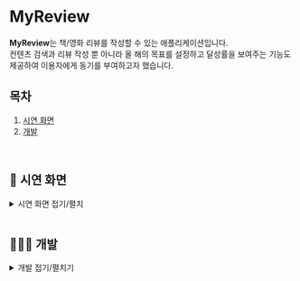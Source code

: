 # MyReview
<b>MyReview</b>는 책/영화 리뷰를 작성할 수 있는 애플리케이션입니다. <br/>
컨텐츠 검색과 리뷰 작성 뿐 아니라 올 해의 목표를 설정하고 달성률을 보여주는 기능도 제공하여 이용자에게 동기를 부여하고자 했습니다. 

## 목차
1. [시연 화면](#-시연-화면)
5. [개발](#-개발)

<br/>

## 📱 시연 화면
<details>
<summary>시연 화면 접기/펼치</summary>
<div markdown="1">

<br/>
<h3>회원가입/로그인</h3>
<ul>
    <img width="25%" src="https://user-images.githubusercontent.com/81554184/227699874-b6cc191b-9281-41d2-acdd-5f9d29386e01.png">
    <img width="25%" src="https://user-images.githubusercontent.com/81554184/227700179-59511b17-003f-4b36-bbc4-966905ced645.png">
</ul>

<br/>
<h3>홈(목표화면)</h3>
<ul>
    <li>목표 달성률(완료한 개수) ~9% / 10%~99% / 100%~ 기준으로 고래의 상태가 변화</li>
    <img width="25%" src="https://user-images.githubusercontent.com/81554184/227700812-87b2d08b-c491-42a3-8104-34324ed8c1c4.png">
    <img width="25%" src="https://user-images.githubusercontent.com/81554184/227701249-a562a1c8-5ab9-48e9-a31b-2c3dd55a1f33.png">
    <img width="25%" src="https://user-images.githubusercontent.com/81554184/227701191-981c69dc-9419-44ea-b61e-96d261355e5b.png">
</ul>

<br/>
<h3>둘러보기</h3>
<ul>
    <li>서재/극장</li>
    <img width="25%" src="https://user-images.githubusercontent.com/81554184/227701563-aee38089-bcdb-4f8e-9791-d740ed12a712.png">
    <img width="25%" src="https://user-images.githubusercontent.com/81554184/227703784-8adf6e1c-5155-42fc-82f7-906e96ae6bef.png">    
    <li>콘텐츠 검색/상세 페이지</li>
    <img width="25%" src="https://user-images.githubusercontent.com/81554184/227701756-7dbe96b7-9117-453a-8f9c-aadbf2f1b265.png">
    <img width="25%" src="https://user-images.githubusercontent.com/81554184/227701375-fc35d378-9d09-4727-be6f-4dcee5b56d55.png">
</ul>

<br/>
<h3>리뷰</h3>
<ul>
    <li>서재/극장</li>
    <img width="25%" src="https://user-images.githubusercontent.com/81554184/227701865-c9786354-3b11-4f80-a357-5c419b24cb41.png">
    <img width="25%" src="https://user-images.githubusercontent.com/81554184/227702047-79aed63e-e84d-4e18-b1e2-3bd96380cf10.png">    
    <li>새로운 리뷰 등록 페이지</li>
    <img width="25%" src="https://user-images.githubusercontent.com/81554184/227702224-feb6c2fd-bb19-409d-bf8f-72fa980b9770.png">
    <img width="25%" src="https://user-images.githubusercontent.com/81554184/227702176-d7541103-8bae-471e-a9b5-d81307e1c5e2.png">
    <img width="25%" src="https://user-images.githubusercontent.com/81554184/227702262-326c3478-2b54-47df-833f-d21091f7657f.png">    
    <li>리뷰 상세/수정/삭제</li>
    <img width="25%" src="https://user-images.githubusercontent.com/81554184/227702433-c2e13c48-6326-4599-9998-b91ea4622b31.png">
    <img width="25%" src="https://user-images.githubusercontent.com/81554184/227703232-e6363f1b-4af5-426f-b67f-b7c2e5704a4e.png">
    <img width="25%" src="https://user-images.githubusercontent.com/81554184/227703274-bd382632-c48b-4f84-9c83-de6fbf0e571a.png">
</ul>

<br/>
<h3>마이페이지</h3>
<ul>
    <li>목표 조회/수정</li>
    <li>프로필 수정</li>
    <img width="25%" src="https://user-images.githubusercontent.com/81554184/227703590-4c72a4af-7605-47d3-80a7-937497196a8e.png">
    <img width="25%" src="https://user-images.githubusercontent.com/81554184/227703631-df81600b-fb94-4594-96d3-acd4ed300b26.png">
    <img width="25%" src="https://user-images.githubusercontent.com/81554184/227703618-6ce40307-9be7-40bc-926f-a61d92d22a07.png">  
</ul>

</div>
</details>

<br/>

## 👨🏻‍💻 개발
<details>
<summary>개발 접기/펼치기</summary>
<div markdown="1">

<br/>

<h3>개발 기간 </h3>
23.02. ~ 23.03.
<h3>개발 환경</h3>
<ul>
    <li> React Native 0.70.5</li>
    <li> Expo SDK 47</li>
    <li> Android Studio Electric Eel | 2022.1.1 (Virtual Device 사용)</li>
</ul>
<h3>기술 스택 </h3> 
<img src="https://img.shields.io/badge/react native-61DAFB?style=for-the-badge&logo=React&logoColor=black">
<img src="https://img.shields.io/badge/expo-000020?style=for-the-badge&logo=Expo&logoColor=white">
<h3>협업 툴</h3>
<img src="https://img.shields.io/badge/git-F05032?style=for-the-badge&logo=git&logoColor=white"> <img src="https://img.shields.io/badge/notion-000000?style=for-the-badge&logo=Notion&logoColor=white">

</div>
</details>
<br/>
